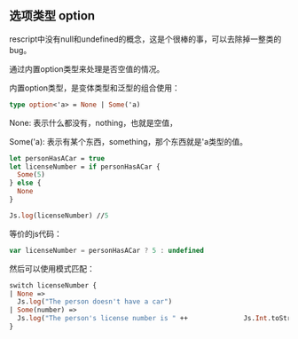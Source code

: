 ## 选项类型 option

rescript中没有null和undefined的概念，这是个很棒的事，可以去除掉一整类的bug。

通过内置option类型来处理是否空值的情况。

内置option类型，是变体类型和泛型的组合使用：

```ocaml
type option<'a> = None | Some('a)
```

None: 表示什么都没有，nothing，也就是空值，

Some('a): 表示有某个东西，something，那个东西就是'a类型的值。

```ocaml
let personHasACar = true
let licenseNumber = if personHasACar {
  Some(5)
} else {
  None
}

Js.log(licenseNumber) //5
```

等价的js代码：

```js
var licenseNumber = personHasACar ? 5 : undefined
```

然后可以使用模式匹配：

```ocaml
switch licenseNumber {
| None =>
  Js.log("The person doesn't have a car")
| Some(number) =>
  Js.log("The person's license number is " ++ 			   Js.Int.toString(number))
}
```


